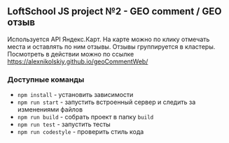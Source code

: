 ## LoftSchool JS project №2 - GEO comment / GEO отзыв
Используется API Яндекс.Карт. На карте можно по клику отмечать места и оставлять по ним отзывы. Отзывы группируется в кластеры. Посмотреть в действии можно по ссылке https://alexnikolskiy.github.io/geoCommentWeb/ 

### Доступные команды

* `npm install` - установить зависимости
* `npm run start` - запустить встроенный сервер и следить за изменениями файлов
* `npm run build` - собрать проект в папку `build`
* `npm run test` - запустить тесты
* `npm run codestyle` - проверить стиль кода
